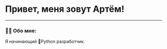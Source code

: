 # Привет, меня зовут Артём!

---

### :man_technologist: Обо мне:

Я начинающий :snake:Python разработчик.